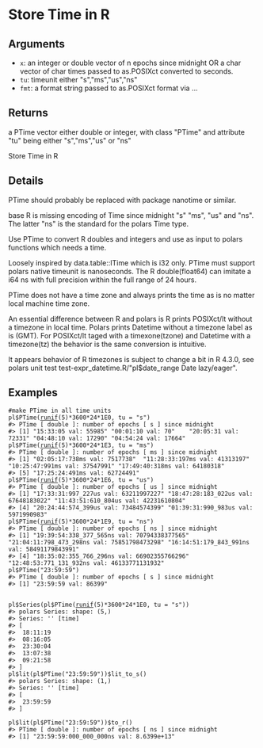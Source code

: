 # Store Time in R

## Arguments

- `x`: an integer or double vector of n epochs since midnight OR a char vector of char times passed to as.POSIXct converted to seconds.
- `tu`: timeunit either "s","ms","us","ns"
- `fmt`: a format string passed to as.POSIXct format via ...

## Returns

a PTime vector either double or integer, with class "PTime" and attribute "tu" being either "s","ms","us" or "ns"

Store Time in R

## Details

PTime should probably be replaced with package nanotime or similar.

base R is missing encoding of Time since midnight "s" "ms", "us" and "ns". The latter "ns" is the standard for the polars Time type.

Use PTime to convert R doubles and integers and use as input to polars functions which needs a time.

Loosely inspired by data.table::ITime which is i32 only. PTime must support polars native timeunit is nanoseconds. The R double(float64) can imitate a i64 ns with full precision within the full range of 24 hours.

PTime does not have a time zone and always prints the time as is no matter local machine time zone.

An essential difference between R and polars is R prints POSIXct/lt without a timezone in local time. Polars prints Datetime without a timezone label as is (GMT). For POSIXct/lt taged with a timexone(tzone) and Datetime with a timezone(tz) the behavior is the same conversion is intuitive.

It appears behavior of R timezones is subject to change a bit in R 4.3.0, see polars unit test test-expr_datetime.R/"pl$date_range Date lazy/eager".

## Examples

<pre class='r-example'><code><span class='r-in'><span><span class='co'>#make PTime in all time units</span></span></span>
<span class='r-in'><span><span class='va'>pl</span><span class='op'>$</span><span class='fu'>PTime</span><span class='op'>(</span><span class='fu'><a href='https://rdrr.io/r/stats/Uniform.html'>runif</a></span><span class='op'>(</span><span class='fl'>5</span><span class='op'>)</span><span class='op'>*</span><span class='fl'>3600</span><span class='op'>*</span><span class='fl'>24</span><span class='op'>*</span><span class='fl'>1E0</span>, tu <span class='op'>=</span> <span class='st'>"s"</span><span class='op'>)</span></span></span>
<span class='r-out co'><span class='r-pr'>#&gt;</span> PTime [ double ]: number of epochs [ s ] since midnight</span>
<span class='r-out co'><span class='r-pr'>#&gt;</span> [1] "15:33:05 val: 55985" "00:01:10 val: 70"    "20:05:31 val: 72331" "04:48:10 val: 17290" "04:54:24 val: 17664"</span>
<span class='r-in'><span><span class='va'>pl</span><span class='op'>$</span><span class='fu'>PTime</span><span class='op'>(</span><span class='fu'><a href='https://rdrr.io/r/stats/Uniform.html'>runif</a></span><span class='op'>(</span><span class='fl'>5</span><span class='op'>)</span><span class='op'>*</span><span class='fl'>3600</span><span class='op'>*</span><span class='fl'>24</span><span class='op'>*</span><span class='fl'>1E3</span>, tu <span class='op'>=</span> <span class='st'>"ms"</span><span class='op'>)</span></span></span>
<span class='r-out co'><span class='r-pr'>#&gt;</span> PTime [ double ]: number of epochs [ ms ] since midnight</span>
<span class='r-out co'><span class='r-pr'>#&gt;</span> [1] "02:05:17:738ms val: 7517738"  "11:28:33:197ms val: 41313197" "10:25:47:991ms val: 37547991" "17:49:40:318ms val: 64180318"</span>
<span class='r-out co'><span class='r-pr'>#&gt;</span> [5] "17:25:24:491ms val: 62724491"</span>
<span class='r-in'><span><span class='va'>pl</span><span class='op'>$</span><span class='fu'>PTime</span><span class='op'>(</span><span class='fu'><a href='https://rdrr.io/r/stats/Uniform.html'>runif</a></span><span class='op'>(</span><span class='fl'>5</span><span class='op'>)</span><span class='op'>*</span><span class='fl'>3600</span><span class='op'>*</span><span class='fl'>24</span><span class='op'>*</span><span class='fl'>1E6</span>, tu <span class='op'>=</span> <span class='st'>"us"</span><span class='op'>)</span></span></span>
<span class='r-out co'><span class='r-pr'>#&gt;</span> PTime [ double ]: number of epochs [ us ] since midnight</span>
<span class='r-out co'><span class='r-pr'>#&gt;</span> [1] "17:33:31:997_227us val: 63211997227" "18:47:28:183_022us val: 67648183022" "11:43:51:610_804us val: 42231610804"</span>
<span class='r-out co'><span class='r-pr'>#&gt;</span> [4] "20:24:44:574_399us val: 73484574399" "01:39:31:990_983us val: 5971990983" </span>
<span class='r-in'><span><span class='va'>pl</span><span class='op'>$</span><span class='fu'>PTime</span><span class='op'>(</span><span class='fu'><a href='https://rdrr.io/r/stats/Uniform.html'>runif</a></span><span class='op'>(</span><span class='fl'>5</span><span class='op'>)</span><span class='op'>*</span><span class='fl'>3600</span><span class='op'>*</span><span class='fl'>24</span><span class='op'>*</span><span class='fl'>1E9</span>, tu <span class='op'>=</span> <span class='st'>"ns"</span><span class='op'>)</span></span></span>
<span class='r-out co'><span class='r-pr'>#&gt;</span> PTime [ double ]: number of epochs [ ns ] since midnight</span>
<span class='r-out co'><span class='r-pr'>#&gt;</span> [1] "19:39:54:338_377_565ns val: 70794338377565" "21:04:11:798_473_298ns val: 75851798473298" "16:14:51:179_843_991ns val: 58491179843991"</span>
<span class='r-out co'><span class='r-pr'>#&gt;</span> [4] "18:35:02:355_766_296ns val: 66902355766296" "12:48:53:771_131_932ns val: 46133771131932"</span>
<span class='r-in'><span><span class='va'>pl</span><span class='op'>$</span><span class='fu'>PTime</span><span class='op'>(</span><span class='st'>"23:59:59"</span><span class='op'>)</span></span></span>
<span class='r-out co'><span class='r-pr'>#&gt;</span> PTime [ double ]: number of epochs [ s ] since midnight</span>
<span class='r-out co'><span class='r-pr'>#&gt;</span> [1] "23:59:59 val: 86399"</span>
<span class='r-in'><span></span></span>
<span class='r-in'><span></span></span>
<span class='r-in'><span><span class='va'>pl</span><span class='op'>$</span><span class='fu'>Series</span><span class='op'>(</span><span class='va'>pl</span><span class='op'>$</span><span class='fu'>PTime</span><span class='op'>(</span><span class='fu'><a href='https://rdrr.io/r/stats/Uniform.html'>runif</a></span><span class='op'>(</span><span class='fl'>5</span><span class='op'>)</span><span class='op'>*</span><span class='fl'>3600</span><span class='op'>*</span><span class='fl'>24</span><span class='op'>*</span><span class='fl'>1E0</span>, tu <span class='op'>=</span> <span class='st'>"s"</span><span class='op'>)</span><span class='op'>)</span></span></span>
<span class='r-out co'><span class='r-pr'>#&gt;</span> polars Series: shape: (5,)</span>
<span class='r-out co'><span class='r-pr'>#&gt;</span> Series: '' [time]</span>
<span class='r-out co'><span class='r-pr'>#&gt;</span> [</span>
<span class='r-out co'><span class='r-pr'>#&gt;</span> 	18:11:19</span>
<span class='r-out co'><span class='r-pr'>#&gt;</span> 	08:16:05</span>
<span class='r-out co'><span class='r-pr'>#&gt;</span> 	23:30:04</span>
<span class='r-out co'><span class='r-pr'>#&gt;</span> 	13:07:38</span>
<span class='r-out co'><span class='r-pr'>#&gt;</span> 	09:21:58</span>
<span class='r-out co'><span class='r-pr'>#&gt;</span> ]</span>
<span class='r-in'><span><span class='va'>pl</span><span class='op'>$</span><span class='fu'>lit</span><span class='op'>(</span><span class='va'>pl</span><span class='op'>$</span><span class='fu'>PTime</span><span class='op'>(</span><span class='st'>"23:59:59"</span><span class='op'>)</span><span class='op'>)</span><span class='op'>$</span><span class='fu'>lit_to_s</span><span class='op'>(</span><span class='op'>)</span></span></span>
<span class='r-out co'><span class='r-pr'>#&gt;</span> polars Series: shape: (1,)</span>
<span class='r-out co'><span class='r-pr'>#&gt;</span> Series: '' [time]</span>
<span class='r-out co'><span class='r-pr'>#&gt;</span> [</span>
<span class='r-out co'><span class='r-pr'>#&gt;</span> 	23:59:59</span>
<span class='r-out co'><span class='r-pr'>#&gt;</span> ]</span>
<span class='r-in'><span></span></span>
<span class='r-in'><span><span class='va'>pl</span><span class='op'>$</span><span class='fu'>lit</span><span class='op'>(</span><span class='va'>pl</span><span class='op'>$</span><span class='fu'>PTime</span><span class='op'>(</span><span class='st'>"23:59:59"</span><span class='op'>)</span><span class='op'>)</span><span class='op'>$</span><span class='fu'>to_r</span><span class='op'>(</span><span class='op'>)</span></span></span>
<span class='r-out co'><span class='r-pr'>#&gt;</span> PTime [ double ]: number of epochs [ ns ] since midnight</span>
<span class='r-out co'><span class='r-pr'>#&gt;</span> [1] "23:59:59:000_000_000ns val: 8.6399e+13"</span>
 </code></pre>